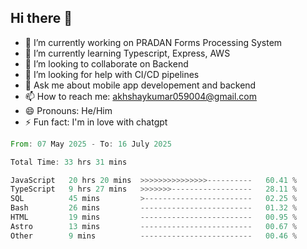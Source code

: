 ## Hi there 👋
- 🔭 I’m currently working on PRADAN Forms Processing System
- 🌱 I’m currently learning Typescript, Express, AWS
- 👯 I’m looking to collaborate on Backend
- 🤔 I’m looking for help with CI/CD pipelines
- 💬 Ask me about mobile app developement and backend
- 📫 How to reach me: akhshaykumar059004@gmail.com
- 😄 Pronouns: He/Him
- ⚡ Fun fact: I'm in love with chatgpt
 <!--START_SECTION:waka-->

```rust
From: 07 May 2025 - To: 16 July 2025

Total Time: 33 hrs 31 mins

JavaScript   20 hrs 20 mins  >>>>>>>>>>>>>>>----------   60.41 %
TypeScript   9 hrs 27 mins   >>>>>>>------------------   28.11 %
SQL          45 mins         >------------------------   02.25 %
Bash         26 mins         -------------------------   01.32 %
HTML         19 mins         -------------------------   00.95 %
Astro        13 mins         -------------------------   00.67 %
Other        9 mins          -------------------------   00.46 %
```

<!--END_SECTION:waka-->
